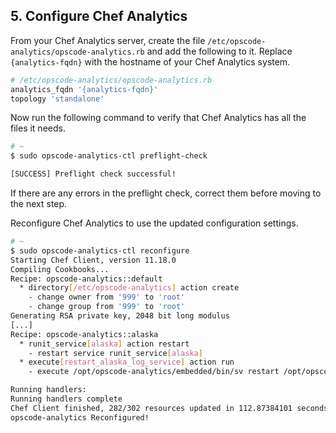 ## 5. Configure Chef Analytics

From your Chef Analytics server, create the file <code class="file-path">/etc/opscode-analytics/opscode-analytics.rb</code> and add the following to it. Replace `{analytics-fqdn}` with the hostname of your Chef Analytics system.

```ruby
# /etc/opscode-analytics/opscode-analytics.rb
analytics_fqdn '{analytics-fqdn}'
topology 'standalone'
```

Now run the following command to verify that Chef Analytics has all the files it needs.

```bash
# ~
$ sudo opscode-analytics-ctl preflight-check

[SUCCESS] Preflight check successful!
```

If there are any errors in the preflight check, correct them before moving to the next step.

Reconfigure Chef Analytics to use the updated configuration settings.

```bash
# ~
$ sudo opscode-analytics-ctl reconfigure
Starting Chef Client, version 11.18.0
Compiling Cookbooks...
Recipe: opscode-analytics::default
  * directory[/etc/opscode-analytics] action create
    - change owner from '999' to 'root'
    - change group from '999' to 'root'
Generating RSA private key, 2048 bit long modulus
[...]
Recipe: opscode-analytics::alaska
  * runit_service[alaska] action restart
    - restart service runit_service[alaska]
  * execute[restart_alaska_log_service] action run
    - execute /opt/opscode-analytics/embedded/bin/sv restart /opt/opscode-analytics/sv/alaska/log

Running handlers:
Running handlers complete
Chef Client finished, 282/302 resources updated in 112.87384101 seconds
opscode-analytics Reconfigured!
```
